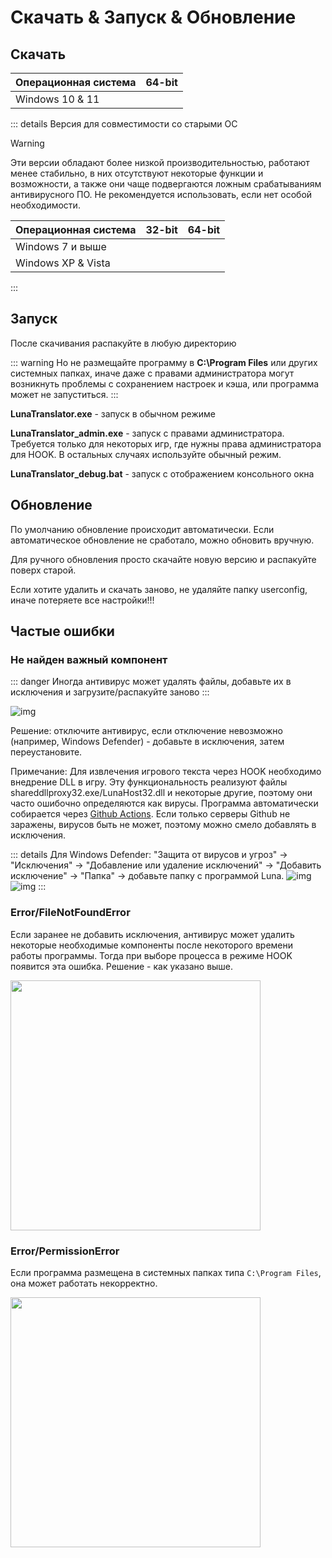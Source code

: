 # Скачать & Запуск & Обновление

## Скачать

| Операционная система | 64-bit |
| - | - |
| Windows 10 & 11 | <downloadbtn href="https://lunatranslator.org/Resource/DownloadLuna/x64_win10?doc=1"/> |

::: details Версия для совместимости со старыми ОС  

>[!WARNING]  
Эти версии обладают более низкой производительностью, работают менее стабильно, в них отсутствуют некоторые функции и возможности, а также они чаще подвергаются ложным срабатываниям антивирусного ПО. Не рекомендуется использовать, если нет особой необходимости.

| Операционная система | 32-bit | 64-bit |
| - | - | - |
| Windows 7 и выше | <downloadbtn href="https://lunatranslator.org/Resource/DownloadLuna/x86_win7?doc=1"/> | <downloadbtn href="https://lunatranslator.org/Resource/DownloadLuna/x64_win7?doc=1"/> |
| Windows XP & Vista | <downloadbtn href="https://lunatranslator.org/Resource/DownloadLuna/x86_winxp?doc=1"/> | |

:::

## Запуск

После скачивания распакуйте в любую директорию

::: warning
Но не размещайте программу в **C:\Program Files** или других системных папках, иначе даже с правами администратора могут возникнуть проблемы с сохранением настроек и кэша, или программа может не запуститься.
:::

**LunaTranslator.exe** - запуск в обычном режиме 

**LunaTranslator_admin.exe** - запуск с правами администратора. Требуется только для некоторых игр, где нужны права администратора для HOOK. В остальных случаях используйте обычный режим.

**LunaTranslator_debug.bat** - запуск с отображением консольного окна

## Обновление

По умолчанию обновление происходит автоматически. Если автоматическое обновление не сработало, можно обновить вручную.

Для ручного обновления просто скачайте новую версию и распакуйте поверх старой.

Если хотите удалить и скачать заново, не удаляйте папку userconfig, иначе потеряете все настройки!!!

## Частые ошибки

### Не найден важный компонент

::: danger
Иногда антивирус может удалять файлы, добавьте их в исключения и загрузите/распакуйте заново
:::

![img](https://image.lunatranslator.org/zh/cantstart/2.jpg) 

Решение: отключите антивирус, если отключение невозможно (например, Windows Defender) - добавьте в исключения, затем переустановите.

Примечание: Для извлечения игрового текста через HOOK необходимо внедрение DLL в игру. Эту функциональность реализуют файлы shareddllproxy32.exe/LunaHost32.dll и некоторые другие, поэтому они часто ошибочно определяются как вирусы. Программа автоматически собирается через [Github Actions](https://github.com/HIllya51/LunaTranslator/actions). Если только серверы Github не заражены, вирусов быть не может, поэтому можно смело добавлять в исключения.

::: details Для Windows Defender: "Защита от вирусов и угроз" → "Исключения" → "Добавление или удаление исключений" → "Добавить исключение" → "Папка" → добавьте папку с программой Luna.
![img](https://image.lunatranslator.org/zh/cantstart/4.png) 
![img](https://image.lunatranslator.org/zh/cantstart/3.png) 
::: 

### Error/FileNotFoundError

Если заранее не добавить исключения, антивирус может удалить некоторые необходимые компоненты после некоторого времени работы программы. Тогда при выборе процесса в режиме HOOK появится эта ошибка. Решение - как указано выше.

<img src="https://image.lunatranslator.org/zh/notfound.png" width=400>

### Error/PermissionError

Если программа размещена в системных папках типа `C:\Program Files`, она может работать некорректно.

<img src="https://image.lunatranslator.org/zh/cantstart/6.png" width=400>
